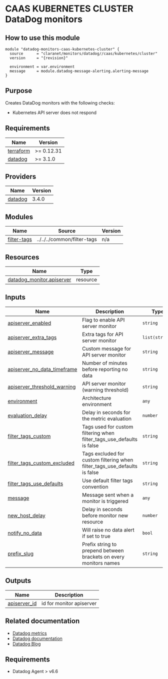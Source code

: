 # CAAS KUBERNETES CLUSTER DataDog monitors

## How to use this module

```hcl
module "datadog-monitors-caas-kubernetes-cluster" {
  source      = "claranet/monitors/datadog//caas/kubernetes/cluster"
  version     = "{revision}"

  environment = var.environment
  message     = module.datadog-message-alerting.alerting-message
}

```

## Purpose

Creates DataDog monitors with the following checks:

- Kubernetes API server does not respond

## Requirements

| Name | Version |
|------|---------|
| <a name="requirement_terraform"></a> [terraform](#requirement\_terraform) | >= 0.12.31 |
| <a name="requirement_datadog"></a> [datadog](#requirement\_datadog) | >= 3.1.0 |

## Providers

| Name | Version |
|------|---------|
| <a name="provider_datadog"></a> [datadog](#provider\_datadog) | 3.4.0 |

## Modules

| Name | Source | Version |
|------|--------|---------|
| <a name="module_filter-tags"></a> [filter-tags](#module\_filter-tags) | ../../../common/filter-tags | n/a |

## Resources

| Name | Type |
|------|------|
| [datadog_monitor.apiserver](https://registry.terraform.io/providers/DataDog/datadog/latest/docs/resources/monitor) | resource |

## Inputs

| Name | Description | Type | Default | Required |
|------|-------------|------|---------|:--------:|
| <a name="input_apiserver_enabled"></a> [apiserver\_enabled](#input\_apiserver\_enabled) | Flag to enable API server monitor | `string` | `"true"` | no |
| <a name="input_apiserver_extra_tags"></a> [apiserver\_extra\_tags](#input\_apiserver\_extra\_tags) | Extra tags for API server monitor | `list(string)` | `[]` | no |
| <a name="input_apiserver_message"></a> [apiserver\_message](#input\_apiserver\_message) | Custom message for API server monitor | `string` | `""` | no |
| <a name="input_apiserver_no_data_timeframe"></a> [apiserver\_no\_data\_timeframe](#input\_apiserver\_no\_data\_timeframe) | Number of minutes before reporting no data | `string` | `10` | no |
| <a name="input_apiserver_threshold_warning"></a> [apiserver\_threshold\_warning](#input\_apiserver\_threshold\_warning) | API server monitor (warning threshold) | `string` | `3` | no |
| <a name="input_environment"></a> [environment](#input\_environment) | Architecture environment | `any` | n/a | yes |
| <a name="input_evaluation_delay"></a> [evaluation\_delay](#input\_evaluation\_delay) | Delay in seconds for the metric evaluation | `number` | `15` | no |
| <a name="input_filter_tags_custom"></a> [filter\_tags\_custom](#input\_filter\_tags\_custom) | Tags used for custom filtering when filter\_tags\_use\_defaults is false | `string` | `"*"` | no |
| <a name="input_filter_tags_custom_excluded"></a> [filter\_tags\_custom\_excluded](#input\_filter\_tags\_custom\_excluded) | Tags excluded for custom filtering when filter\_tags\_use\_defaults is false | `string` | `""` | no |
| <a name="input_filter_tags_use_defaults"></a> [filter\_tags\_use\_defaults](#input\_filter\_tags\_use\_defaults) | Use default filter tags convention | `string` | `"true"` | no |
| <a name="input_message"></a> [message](#input\_message) | Message sent when a monitor is triggered | `any` | n/a | yes |
| <a name="input_new_group_delay"></a> [new\_host\_delay](#input\_new\_host\_delay) | Delay in seconds before monitor new resource | `number` | `300` | no |
| <a name="input_notify_no_data"></a> [notify\_no\_data](#input\_notify\_no\_data) | Will raise no data alert if set to true | `bool` | `true` | no |
| <a name="input_prefix_slug"></a> [prefix\_slug](#input\_prefix\_slug) | Prefix string to prepend between brackets on every monitors names | `string` | `""` | no |

## Outputs

| Name | Description |
|------|-------------|
| <a name="output_apiserver_id"></a> [apiserver\_id](#output\_apiserver\_id) | id for monitor apiserver |
## Related documentation

* [Datadog metrics](https://docs.datadoghq.com/agent/kubernetes/metrics/)
* [Datadog documentation](https://docs.datadoghq.com/integrations/kubernetes/)
* [Datadog Blog](https://www.datadoghq.com/blog/monitor-kubernetes-docker/)

## Requirements

* Datadog Agent > v6.6
